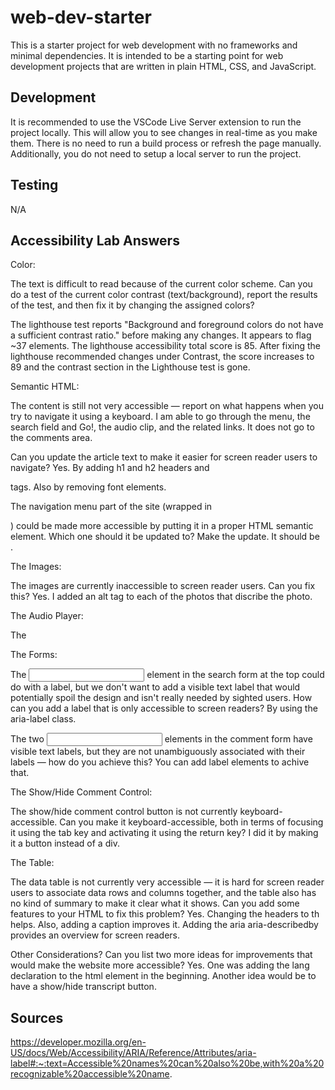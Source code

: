 # web-dev-starter

This is a starter project for web development with no frameworks and minimal
dependencies. It is intended to be a starting point for web development projects
that are written in plain HTML, CSS, and JavaScript.

## Development

It is recommended to use the VSCode Live Server extension to run the project
locally. This will allow you to see changes in real-time as you make them. There
is no need to run a build process or refresh the page manually. Additionally,
you do not need to setup a local server to run the project.

## Testing

N/A

## Accessibility Lab Answers

Color:

The text is difficult to read because of the current color scheme. Can you do a test of the current color contrast (text/background), report the results of the test, and then fix it by changing the assigned colors? 

The lighthouse test reports "Background and foreground colors do not have a sufficient contrast ratio." before making any changes. It appears to flag ~37 elements. The lighthouse accessibility total score is 85. 
After fixing the lighthouse recommended changes under Contrast, the score increases to 89 and the contrast section in the Lighthouse test is gone.

Semantic HTML:

The content is still not very accessible — report on what happens when you try to navigate it using a keyboard.
I am able to go through the menu, the search field and Go!, the audio clip, and the related links. It does not go to the comments area.

Can you update the article text to make it easier for screen reader users to navigate?
Yes. By adding h1 and h2 headers and <p> tags. Also by removing font elements.

The navigation menu part of the site (wrapped in <div class="nav"></div>) could be made more accessible by putting it in a proper HTML semantic element. Which one should it be updated to? Make the update. 
It should be <nav>.

The Images:

The images are currently inaccessible to screen reader users. Can you fix this?
Yes. I added an alt tag to each of the photos that discribe the photo.

The Audio Player:

The <audio> player isn't accessible to hearing impaired (deaf) people — can you add some kind of accessible alternative for these users?
Yes. I added an audio transcript.
The <audio> player isn't accessible to those using older browsers that don't support HTML audio. How can you allow them to still access the audio?
I provided a link to download the audio.

The Forms:

The <input> element in the search form at the top could do with a label, but we don't want to add a visible text label that would potentially spoil the design and isn't really needed by sighted users. How can you add a label that is only accessible to screen readers?
By using the aria-label class.

The two <input> elements in the comment form have visible text labels, but they are not unambiguously associated with their labels — how do you achieve this?
You can add label elements to achive that.

The Show/Hide Comment Control:

The show/hide comment control button is not currently keyboard-accessible. Can you make it keyboard-accessible, both in terms of focusing it using the tab key and activating it using the return key?
I did it by making it a button instead of a div.

The Table:

The data table is not currently very accessible — it is hard for screen reader users to associate data rows and columns together, and the table also has no kind of summary to make it clear what it shows. Can you add some features to your HTML to fix this problem?
Yes. Changing the headers to th helps. Also, adding a caption improves it. Adding the aria aria-describedby provides an overview for screen readers.

Other Considerations?
Can you list two more ideas for improvements that would make the website more accessible?
Yes. One was adding the lang declaration to the html element in the beginning.
Another idea would be to have a show/hide transcript button.

## Sources
https://developer.mozilla.org/en-US/docs/Web/Accessibility/ARIA/Reference/Attributes/aria-label#:~:text=Accessible%20names%20can%20also%20be,with%20a%20recognizable%20accessible%20name.